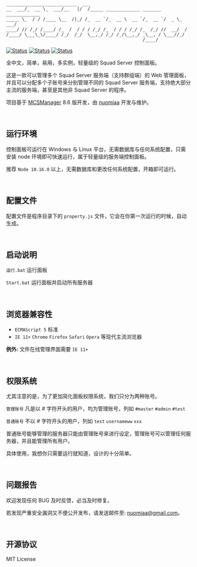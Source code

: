 ```
___________________________  ___                                         
__  ___/_  __ \_  ___/__   |/  /_____ _____________ _______ _____________
_____ \_  / / /____ \__  /|_/ /_  __ `/_  __ \  __ `/_  __ `/  _ \_  ___/
____/ // /_/ /____/ /_  /  / / / /_/ /_  / / / /_/ /_  /_/ //  __/  /    
/____/ \___\_\/____/ /_/  /_/  \__,_/ /_/ /_/\__,_/ _\__, / \___//_/     
                                                    /____/           
```

[![Status](https://img.shields.io/badge/npm-v6.14.15-blue.svg)](https://www.npmjs.com/)
[![Status](https://img.shields.io/badge/node-v10.16.0-blue.svg)](https://nodejs.org/en/download/)
[![Status](https://img.shields.io/badge/License-MIT-red.svg)](https://github.com/Suwings/MCSManager)

全中文，简单，易用，多实例，轻量级的 Squad Server 控制面板。

这是一款可以管理多个 Squad Server 服务端（支持群组端）的 Web 管理面板，并且可以分配多个子账号来分别管理不同的 Squad Server 服务端，支持绝大部分主流的服务端，甚至是其他非 Squad Server 的程序。


项目基于 [MCSManager](https://github.com/MCSManager/MCSManager) 8.6 版开发，由 [nuomiaa](https://github.com/nuomiaa) 开发与维护。

<br />


运行环境
-----------

控制面板可运行在 Windows 与 Linux 平台，无需数据库与任何系统配置，只需安装 node 环境即可快速运行，属于轻量级的服务端控制面板。

推荐 `Node 10.16.0` 以上，无需数据库和更改任何系统配置，开箱即可运行。

<br />


配置文件
-----------
配置文件是程序目录下的 `property.js` 文件，它会在你第一次运行的时候，自动生成。

<br />



启动说明
-----------
`运行.bat` 运行面板

`Start.bat` 运行面板并启动所有服务器


<br />



浏览器兼容性
-----------
- `ECMAScript 5` 标准
- `IE 11+` `Chrome` `Firefox` `Safari` `Opera` 等现代主流浏览器

**例外:** 文件在线管理界面需要 `IE 11+` 

<br />

权限系统
-----------
尤其注意的是，为了更加简化面板权限系统，我们只分为两种账号。

`管理账号` 凡是以 # 字符开头的用户，均为管理账号，列如 `#master` `#admin` `#test`

`普通账号` 不以 # 字符开头的用户，列如 `test` `usernameww` `xxx`

普通账号能够管理的服务器只能由管理账号来进行设定，管理账号可以管理任何服务器，并且能管理所有用户。

具体使用，我想你只需要运行就知道，设计的十分简单。

<br />

问题报告
-----------
欢迎发现任何 BUG 及时反馈，必当及时修复。

若发现严重安全漏洞又不便公开发布，请发送邮件至: nuomiaa@gmail.com。

<br />

开源协议
-----------
MIT License
